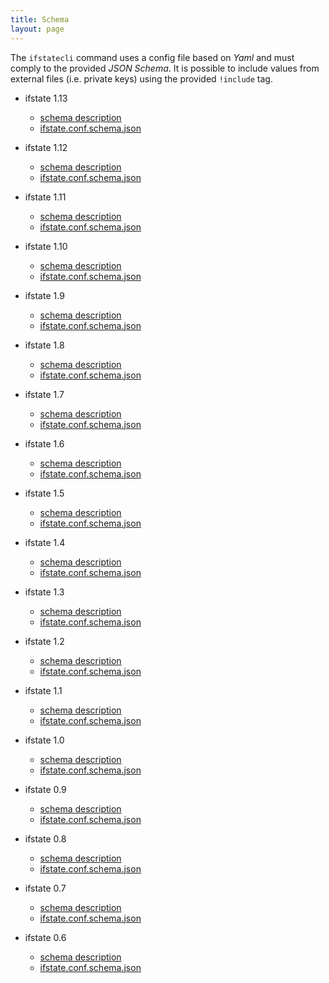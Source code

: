 ```yaml
---
title: Schema
layout: page
---
```


The `ifstatecli` command uses a config file based on *Yaml* and must comply to
the provided *JSON Schema*. It is possible to include values from external files
(i.e. private keys) using the provided `!include` tag.

  

- ifstate 1.13
  - [schema description](schema/1.13/)
  - [ifstate.conf.schema.json](schema/1.13/ifstate.conf.schema.json)
- ifstate 1.12
  - [schema description](schema/1.12/)
  - [ifstate.conf.schema.json](schema/1.12/ifstate.conf.schema.json)
- ifstate 1.11
  - [schema description](schema/1.11/)
  - [ifstate.conf.schema.json](schema/1.11/ifstate.conf.schema.json)
- ifstate 1.10
  - [schema description](schema/1.10/)
  - [ifstate.conf.schema.json](schema/1.10/ifstate.conf.schema.json)
- ifstate 1.9
  - [schema description](schema/1.9/)
  - [ifstate.conf.schema.json](schema/1.9/ifstate.conf.schema.json)
- ifstate 1.8
  - [schema description](schema/1.8/)
  - [ifstate.conf.schema.json](schema/1.8/ifstate.conf.schema.json)
- ifstate 1.7
  - [schema description](schema/1.7/)
  - [ifstate.conf.schema.json](schema/1.7/ifstate.conf.schema.json)
- ifstate 1.6
  - [schema description](schema/1.6/)
  - [ifstate.conf.schema.json](schema/1.6/ifstate.conf.schema.json)
- ifstate 1.5
  - [schema description](schema/1.5/)
  - [ifstate.conf.schema.json](schema/1.5/ifstate.conf.schema.json)
- ifstate 1.4
  - [schema description](schema/1.4/)
  - [ifstate.conf.schema.json](schema/1.4/ifstate.conf.schema.json)
- ifstate 1.3
  - [schema description](schema/1.3/)
  - [ifstate.conf.schema.json](schema/1.3/ifstate.conf.schema.json)
- ifstate 1.2
  - [schema description](schema/1.2/)
  - [ifstate.conf.schema.json](schema/1.2/ifstate.conf.schema.json)
- ifstate 1.1
  - [schema description](schema/1.1/)
  - [ifstate.conf.schema.json](schema/1.1/ifstate.conf.schema.json)
- ifstate 1.0
  - [schema description](schema/1.0/)
  - [ifstate.conf.schema.json](schema/1.0/ifstate.conf.schema.json)

  

- ifstate 0.9
  - [schema description](schema/0.9/)
  - [ifstate.conf.schema.json](schema/0.9/ifstate.conf.schema.json)
- ifstate 0.8
  - [schema description](schema/0.8/)
  - [ifstate.conf.schema.json](schema/0.8/ifstate.conf.schema.json)
- ifstate 0.7
  - [schema description](schema/0.7/)
  - [ifstate.conf.schema.json](schema/0.7/ifstate.conf.schema.json)
- ifstate 0.6
  - [schema description](schema/0.6/)
  - [ifstate.conf.schema.json](schema/0.6/ifstate.conf.schema.json)
